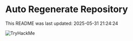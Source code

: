 # Auto Regenerate Repository

This README was last updated: 2025-05-31 21:24:24

 ![TryHackMe](https://tryhackme.com/badge/533634)